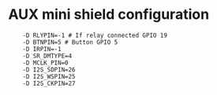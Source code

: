 # AUX mini shield configuration

```    -D LEDPIN=16 #  2nd output or LED CLK GPIO 17
    -D RLYPIN=-1 # If relay connected GPIO 19
    -D BTNPIN=5 # Button GPIO 5
    -D IRPIN=-1
    -D SR_DMTYPE=4
    -D MCLK_PIN=0
    -D I2S_SDPIN=26
    -D I2S_WSPIN=25
    -D I2S_CKPIN=27
```
